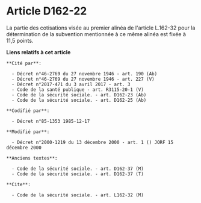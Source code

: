 # Article D162-22

La partie des cotisations visée au premier alinéa de l'article L.162-32 pour la détermination de la subvention mentionnée à
ce même alinéa est fixée à 11,5 points.

**Liens relatifs à cet article**

	**Cité par**:

	  - Décret n°46-2769 du 27 novembre 1946 - art. 190 (Ab)
	  - Décret n°46-2769 du 27 novembre 1946 - art. 227 (V)
	  - Décret n°2017-471 du 3 avril 2017 - art. 3
	  - Code de la santé publique - art. R3115-20-1 (V)
	  - Code de la sécurité sociale. - art. D162-23 (Ab)
	  - Code de la sécurité sociale. - art. D162-25 (Ab)

	**Codifié par**:

	  - Décret n°85-1353 1985-12-17

	**Modifié par**:

	  - Décret n°2000-1219 du 13 décembre 2000 - art. 1 () JORF 15 décembre 2000

	**Anciens textes**:

	  - Code de la sécurité sociale. - art. D162-37 (M)
	  - Code de la sécurité sociale. - art. D162-37 (T)

	**Cite**:

	  - Code de la sécurité sociale. - art. L162-32 (M)
